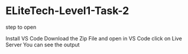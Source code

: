 ﻿# ELiteTech-Level1-Task-2
step to open

Install VS Code
Download the Zip File and open in VS Code
click on Live Server
You can see the output
